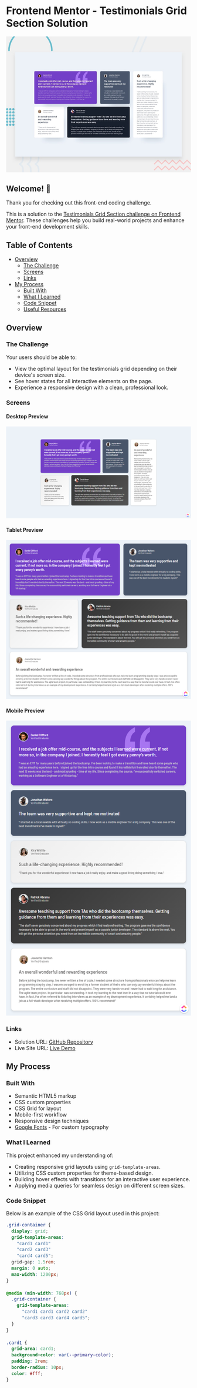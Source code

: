 # Frontend Mentor - Testimonials Grid Section Solution

![Design preview for the Testimonials Grid Section coding challenge](./design/desktop-preview.jpg)

## Welcome! 👋

Thank you for checking out this front-end coding challenge.

This is a solution to the [Testimonials Grid Section challenge on Frontend Mentor](https://www.frontendmentor.io/challenges/testimonials-grid-section-Nnw6J7Un7 ). These challenges help you build real-world projects and enhance your front-end development skills.

## Table of Contents

- [Overview](#overview)
  - [The Challenge](#the-challenge)
  - [Screens](#screens)
  - [Links](#links)
- [My Process](#my-process)
  - [Built With](#built-with)
  - [What I Learned](#what-i-learned)
  - [Code Snippet](#code-snippet)
  - [Useful Resources](#useful-resources)

## Overview

### The Challenge

Your users should be able to:

- View the optimal layout for the testimonials grid depending on their device's screen size.
- See hover states for all interactive elements on the page.
- Experience a responsive design with a clean, professional look.

### Screens

#### Desktop Preview
  <img src="./assets/images/desktop-preview.png" alt="Desktop Preview" />

#### Tablet Preview
  <img src="./assets/images/tablet-preview.png" alt="Tablet Preview" />

#### Mobile Preview
  <img src="./assets/images/mobile-preview.png" alt="Mobile Preview" />

### Links

- Solution URL: [GitHub Repository](https://github.com/harisdev-netizen/testimonials-grid-section)
- Live Site URL: [Live Demo](https://testimonials-grid-sec.netlify.app/)

## My Process

### Built With

- Semantic HTML5 markup
- CSS custom properties
- CSS Grid for layout
- Mobile-first workflow
- Responsive design techniques
- [Google Fonts](https://fonts.google.com/) - For custom typography

### What I Learned

This project enhanced my understanding of:

- Creating responsive grid layouts using `grid-template-areas`.
- Utilizing CSS custom properties for theme-based design.
- Building hover effects with transitions for an interactive user experience.
- Applying media queries for seamless design on different screen sizes.

### Code Snippet

Below is an example of the CSS Grid layout used in this project:

```css
.grid-container {
  display: grid;
  grid-template-areas:
    "card1 card1"
    "card2 card3"
    "card4 card5";
  grid-gap: 1.5rem;
  margin: 0 auto;
  max-width: 1200px;
}

@media (min-width: 768px) {
  .grid-container {
    grid-template-areas:
      "card1 card1 card2 card2"
      "card3 card3 card4 card5";
  }
}

.card1 {
  grid-area: card1;
  background-color: var(--primary-color);
  padding: 2rem;
  border-radius: 10px;
  color: #fff;
}
